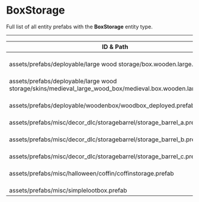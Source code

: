 # BoxStorage
Full list of all <Badge type="warning" text="8"/> entity prefabs with the **BoxStorage** entity type.

---
| ID & Path |
| --- |
| <a href="#2206646561"><Badge id="2206646561" type="tip" text="#"/></a> <Badge type="tip" text="2206646561"/> <Badge type="info" text="Poolable"/> <Badge type="info" text="Model"/> <Badge type="info" text="GroundWatch"/> <Badge type="info" text="DestroyOnGroundMissing"/> <Badge type="info" text="Deployable"/> <Badge type="info" text="Gibbable"/> <Badge type="info" text="Construction"/> <Badge type="info" text="DeployableDecay"/> <Badge type="info" text="Rust.PropRenderer"/> <br> assets/prefabs/deployable/large wood storage/box.wooden.large.prefab |
| <a href="#2142950612"><Badge id="2142950612" type="tip" text="#"/></a> <Badge type="tip" text="2142950612"/> <Badge type="info" text="Poolable"/> <Badge type="info" text="Model"/> <Badge type="info" text="GroundWatch"/> <Badge type="info" text="DestroyOnGroundMissing"/> <Badge type="info" text="Deployable"/> <Badge type="info" text="Gibbable"/> <Badge type="info" text="Construction"/> <Badge type="info" text="DeployableDecay"/> <Badge type="info" text="Rust.PropRenderer"/> <br> assets/prefabs/deployable/large wood storage/skins/medieval_large_wood_box/medieval.box.wooden.large.prefab |
| <a href="#1560881570"><Badge id="1560881570" type="tip" text="#"/></a> <Badge type="tip" text="1560881570"/> <Badge type="info" text="Poolable"/> <Badge type="info" text="Model"/> <Badge type="info" text="GroundWatch"/> <Badge type="info" text="DestroyOnGroundMissing"/> <Badge type="info" text="Deployable"/> <Badge type="info" text="Gibbable"/> <Badge type="info" text="Construction"/> <Badge type="info" text="DeployableDecay"/> <Badge type="info" text="Rust.PropRenderer"/> <br> assets/prefabs/deployable/woodenbox/woodbox_deployed.prefab |
| <a href="#1982227630"><Badge id="1982227630" type="tip" text="#"/></a> <Badge type="tip" text="1982227630"/> <Badge type="info" text="Poolable"/> <Badge type="info" text="Model"/> <Badge type="info" text="GroundWatch"/> <Badge type="info" text="DestroyOnGroundMissing"/> <Badge type="info" text="Deployable"/> <Badge type="info" text="Gibbable"/> <Badge type="info" text="Construction"/> <Badge type="info" text="DeployableDecay"/> <Badge type="info" text="Rust.PropRenderer"/> <br> assets/prefabs/misc/decor_dlc/storagebarrel/storage_barrel_a.prefab |
| <a href="#1502013593"><Badge id="1502013593" type="tip" text="#"/></a> <Badge type="tip" text="1502013593"/> <Badge type="info" text="Poolable"/> <Badge type="info" text="Model"/> <Badge type="info" text="GroundWatch"/> <Badge type="info" text="DestroyOnGroundMissing"/> <Badge type="info" text="Deployable"/> <Badge type="info" text="Gibbable"/> <Badge type="info" text="Construction"/> <Badge type="info" text="DeployableDecay"/> <Badge type="info" text="Rust.PropRenderer"/> <br> assets/prefabs/misc/decor_dlc/storagebarrel/storage_barrel_b.prefab |
| <a href="#2261122309"><Badge id="2261122309" type="tip" text="#"/></a> <Badge type="tip" text="2261122309"/> <Badge type="info" text="Poolable"/> <Badge type="info" text="Model"/> <Badge type="info" text="GroundWatch"/> <Badge type="info" text="DestroyOnGroundMissing"/> <Badge type="info" text="Deployable"/> <Badge type="info" text="Gibbable"/> <Badge type="info" text="Construction"/> <Badge type="info" text="DeployableDecay"/> <Badge type="info" text="Rust.PropRenderer"/> <br> assets/prefabs/misc/decor_dlc/storagebarrel/storage_barrel_c.prefab |
| <a href="#4080262419"><Badge id="4080262419" type="tip" text="#"/></a> <Badge type="tip" text="4080262419"/> <Badge type="info" text="Poolable"/> <Badge type="info" text="Model"/> <Badge type="info" text="GroundWatch"/> <Badge type="info" text="DestroyOnGroundMissing"/> <Badge type="info" text="Deployable"/> <Badge type="info" text="Gibbable"/> <Badge type="info" text="Construction"/> <Badge type="info" text="DeployableDecay"/> <Badge type="info" text="Rust.PropRenderer"/> <br> assets/prefabs/misc/halloween/coffin/coffinstorage.prefab |
| <a href="#2187258018"><Badge id="2187258018" type="tip" text="#"/></a> <Badge type="tip" text="2187258018"/> <Badge type="info" text="Poolable"/> <br> assets/prefabs/misc/simplelootbox.prefab |
